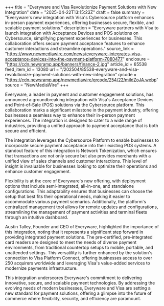 +++
title = "Everyware and Visa Revolutionize Payment Solutions with New Integration"
date = "2025-04-22T13:15:23Z"
draft = false
summary = "Everyware's new integration with Visa's Cybersource platform enhances in-person payment experiences, offering businesses secure, flexible, and scalable payment solutions."
description = "Everyware partners with Visa to launch integration with Acceptance Devices and POS solutions on Cybersource, simplifying payment experiences for businesses. This collaboration offers secure payment acceptance features to enhance customer interactions and streamline operations."
source_link = "https://www.newmediawire.com/news/everyware-integrates-visa-acceptance-devices-into-the-payment-platform-7080477"
enclosure = "https://cdn.newsramp.app/banners/finance-2.jpg"
article_id = 85538
feed_item_id = 13080
url = "/202504/85538-everyware-and-visa-revolutionize-payment-solutions-with-new-integration"
qrcode = "https://cdn.newsramp.app/newmediawire/qrcode/254/22/mildZoJA.webp"
source = "NewMediaWire"
+++

<p>Everyware, a leader in payment and customer engagement solutions, has announced a groundbreaking integration with Visa's Acceptance Devices and Point-of-Sale (POS) solutions via the Cybersource platform. This collaboration marks a significant milestone in the payment industry, offering businesses a seamless way to enhance their in-person payment experiences. The integration is designed to cater to a wide range of industries, providing a unified approach to payment acceptance that is both secure and efficient.</p><p>The integration leverages the Cybersource Platform to enable businesses to incorporate secure payment acceptance into their existing POS systems. A standout feature of this integration is Network Tokenization, which ensures that transactions are not only secure but also provides merchants with a unified view of sales channels and customer interactions. This level of insight is invaluable for businesses looking to optimize their operations and enhance customer engagement.</p><p>Flexibility is at the core of Everyware's new offering, with deployment options that include semi-integrated, all-in-one, and standalone configurations. This adaptability ensures that businesses can choose the setup that best fits their operational needs, making it easier to accommodate various payment scenarios. Additionally, the platform's centralized management tool allows for remote updates and configurations, streamlining the management of payment activities and terminal fleets through an intuitive dashboard.</p><p>Austin Talley, Founder and CEO of Everyware, highlighted the importance of this integration, noting that it represents a significant step forward in providing integrated payment solutions. The pre-certified, pre-integrated card readers are designed to meet the needs of diverse payment environments, from traditional countertop setups to mobile, portable, and unattended settings. This versatility is further enhanced by the solution's connection to Visa Platform Connect, offering businesses access to over 250 acquirers worldwide and leveraging Visa's value-added services to modernize payments infrastructure.</p><p>This integration underscores Everyware's commitment to delivering innovative, secure, and scalable payment technologies. By addressing the evolving needs of modern businesses, Everyware and Visa are setting a new standard for payment solutions, offering a glimpse into the future of commerce where flexibility, security, and efficiency are paramount.</p>